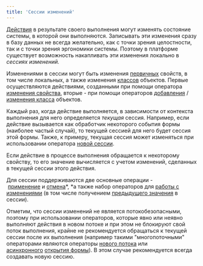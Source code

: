 ```yaml
---
title: 'Сессии изменений'
---
```


[Действия](Действия.md) в результате своего выполнения могут изменять состояние системы, в которой они выполняются. Записывать эти изменения сразу в базу данных не всегда желательно, как с точки зрения целостности, так и с точки зрения эргономики системы. Поэтому в платформе существует возможность накапливать эти изменения локально в *сессиях изменений.* 

Изменениями в сессии могут быть изменения [первичных](Первичные_свойства_DATA.md) свойств, в том числе локальных, а также изменения [классов](Пользовательские_классы.md) объектов. Первые осуществляются действиями, созданными при помощи оператора [изменения свойства](Изменение_свойства_CHANGE.md), вторые - при помощи операторов [добавления](Добавление_объектов_NEW.md) / [изменения класса](Изменение_класса_CHANGECLASS_DELETE.md) объектов.

Каждый раз, когда действие выполняется, в зависимости от контекста выполнения для него определяется *текущая* сессия. Например, если действие вызывается как обработчик некоторого события формы (наиболее частый случай), то текущей сессией для него будет сессия этой формы. Также, к примеру, текущая сессия может изменяться при использовании оператора [новой сессии](Создание_сессий_NEWSESSION_NESTEDSESSION.md).

Если действие в процессе выполнения обращается к некоторому свойству, то его значение вычисляется с учетом изменений, сделанных в текущей сессии этого действия.

Для сессии поддерживаются две основные операции - [применение](Применение_изменений_APPLY.md) и [отмена](Отмена_изменений_CANCEL.md)*, *а также набор операторов для [работы с изменениями](Операторы_изменений_SET_CHANGED_....md) (в том числе получением [предыдущего значения](Предыдущее_значение_PREV.md) в сессии).

Отметим, что сессии изменений не является потокобезопасными, поэтому при использовании операторов, которые явно или неявно выполняют действия в новом потоке и при этом не блокируют свой поток выполнения, крайне не рекомендуется обращаться к текущей сессии после их выполнения (например такими "многопоточными" операторами являются операторы [нового потока](Оператор_NEWTHREAD.md) или [асинхронного](В_интерактивном_представлении_SHOW_DIALOG.md#управление-потоком) [открытия формы](В_интерактивном_представлении_SHOW_DIALOG.md)). В этом случае рекомендуется всегда создавать новую сессию.
